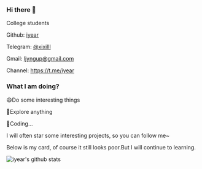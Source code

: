 ### Hi there 👋

College students

Github: [iyear](https://github.com/iyear)

Telegram: [@xixilll](https://t.me/xixilll)

Gmail: ljyngup@gmail.com

Channel: https://t.me/iyear

### What I am doing?

😄Do some interesting things

🌱Explore anything 

🔭Coding...

I will often star some interesting projects, so you can follow me~

Below is my card, of course it still looks poor.But I will continue to learning.

![iyear's github stats](https://github-readme-stats.vercel.app/api?username=iyear&show_icons=true&theme=vue&count_private=true&include_all_commits=true)
